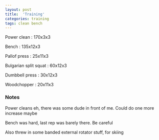```yaml
---
layout: post
title:  'Training'
categories: training
tags: clean bench
---
```


Power clean : 170x3x3

Bench : 135x12x3

Pallof press  : 25x11x3

Bulgarian split squat : 60x12x3

Dumbbell press  : 30x12x3

Woodchopper : 20x11x3

### Notes

Power cleans eh, there was some dude in front of me. Could do one more increase maybe

Bench was hard, last rep was barely there. Be careful

Also threw in some banded external rotator stuff, for skiing
